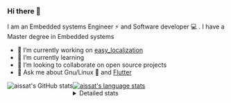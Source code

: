 ### Hi there 👋

I am an Embedded systems Engineer ⚡️ and Software developer 💻 . I have a Master degree in Embedded systems
- 🔭 I’m currently working on [easy_localization](https://pub.dev/packages/easy_localization)
- 🌱 I’m currently learning 
- 👯 I’m looking to collaborate on open source projects
- 💬 Ask me about  Gnu/Linux 🐧 and [Flutter](https://flutter.dev) 

<a href="https://profile-summary-for-github.com/user/aissat">
  <img align="left" height="170px" src="https://github-readme-stats.vercel.app/api?username=aissat&show_icons=true&line_height=27&count_private=true&include_all_commits=true" alt="aissat's GitHub stats"/>
  <img src="https://github-readme-stats.vercel.app/api/top-langs/?username=aissat&hide_langs_below=5&layout=compact" alt="aissat's language stats"/>
</a>

<details>
<summary>Detailed stats</summary>
 

### 🧐 Waka Stats

<!--START_SECTION:waka-->
![Profile Views](http://img.shields.io/badge/Profile%20Views-2-blue)

![Lines of code](https://img.shields.io/badge/From%20Hello%20World%20I%27ve%20Written-326400%20lines%20of%20code-blue)

**🐱 My Github Data** 

> 🏆 229 Contributions in the Year 2021
 > 
> 📦 43.2 kB Used in Github's Storage 
 > 
> 💼 Opted to Hire
 > 
> 📜 142 Public Repositories 
 > 
> 🔑 14 Private Repositories  
 > 
**I'm a Night 🦉** 

```text
🌞 Morning    37 commits     ██░░░░░░░░░░░░░░░░░░░░░░░   9.39% 
🌆 Daytime    28 commits     █░░░░░░░░░░░░░░░░░░░░░░░░   7.11% 
🌃 Evening    183 commits    ███████████░░░░░░░░░░░░░░   46.45% 
🌙 Night      146 commits    █████████░░░░░░░░░░░░░░░░   37.06%

```
📅 **I'm Most Productive on Tuesday** 

```text
Monday       48 commits     ███░░░░░░░░░░░░░░░░░░░░░░   12.18% 
Tuesday      110 commits    ███████░░░░░░░░░░░░░░░░░░   27.92% 
Wednesday    48 commits     ███░░░░░░░░░░░░░░░░░░░░░░   12.18% 
Thursday     61 commits     ███░░░░░░░░░░░░░░░░░░░░░░   15.48% 
Friday       48 commits     ███░░░░░░░░░░░░░░░░░░░░░░   12.18% 
Saturday     61 commits     ███░░░░░░░░░░░░░░░░░░░░░░   15.48% 
Sunday       18 commits     █░░░░░░░░░░░░░░░░░░░░░░░░   4.57%

```


📊 **This Week I Spent My Time On** 

```text
⌚︎ Time Zone: Africa/Algiers

💬 Programming Languages: 
Dart                     33 hrs 7 mins       ███████████████████░░░░░░   78.24% 
YAML                     3 hrs 31 mins       ██░░░░░░░░░░░░░░░░░░░░░░░   8.33% 
Markdown                 2 hrs 37 mins       █░░░░░░░░░░░░░░░░░░░░░░░░   6.2% 
Swift                    57 mins             ░░░░░░░░░░░░░░░░░░░░░░░░░   2.25% 
Groovy                   39 mins             ░░░░░░░░░░░░░░░░░░░░░░░░░   1.55%

🔥 Editors: 
VS Code                  42 hrs 19 mins      █████████████████████████   100.0%

💻 Operating System: 
Mac                      21 hrs 12 mins      ████████████░░░░░░░░░░░░░   50.09% 
Linux                    21 hrs 7 mins       ████████████░░░░░░░░░░░░░   49.91%

```

**I Mostly Code in Dart** 

```text
Dart                     19 repos            █████████░░░░░░░░░░░░░░░░   38.78% 
PHP                      4 repos             ██░░░░░░░░░░░░░░░░░░░░░░░   8.16% 
Vala                     4 repos             ██░░░░░░░░░░░░░░░░░░░░░░░   8.16% 
C                        3 repos             █░░░░░░░░░░░░░░░░░░░░░░░░   6.12% 
Shell                    3 repos             █░░░░░░░░░░░░░░░░░░░░░░░░   6.12%

```


**Timeline**

![Chart not found](https://raw.githubusercontent.com/aissat/aissat/master/charts/bar_graph.png) 


<!--END_SECTION:waka-->

</details>
